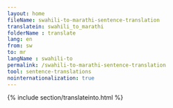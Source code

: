 ```yaml
---
layout: home
fileName: swahili-to-marathi-sentence-translation
translatein: swahili_to_marathi
folderName : translate
lang: en
from: sw
to: mr
langName : swahili-to
permalink: /swahili-to-marathi-sentence-translation
tool: sentence-translations
nointernationalization: true
---
```

{% include section/translateinto.html %}
